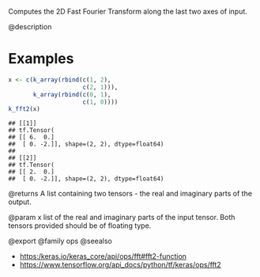 Computes the 2D Fast Fourier Transform along the last two axes of input.

@description

# Examples

```r
x <- c(k_array(rbind(c(1, 2),
                     c(2, 1))),
       k_array(rbind(c(0, 1),
                     c(1, 0))))
k_fft2(x)
```

```
## [[1]]
## tf.Tensor(
## [[ 6.  0.]
##  [ 0. -2.]], shape=(2, 2), dtype=float64)
##
## [[2]]
## tf.Tensor(
## [[ 2.  0.]
##  [ 0. -2.]], shape=(2, 2), dtype=float64)
```

@returns
A list containing two tensors - the real and imaginary parts of the
output.

@param x
list of the real and imaginary parts of the input tensor. Both
tensors provided should be of floating type.

@export
@family ops
@seealso
+ <https:/keras.io/keras_core/api/ops/fft#fft2-function>
+ <https://www.tensorflow.org/api_docs/python/tf/keras/ops/fft2>
